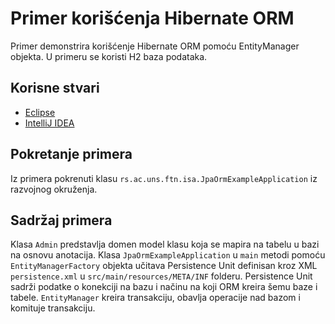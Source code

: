 # Primer korišćenja Hibernate ORM

Primer demonstrira korišćenje Hibernate ORM pomoću EntityManager objekta.
U primeru se koristi H2 baza podataka.

## Korisne stvari

* [Eclipse](https://www.eclipse.org)
* [IntelliJ IDEA](https://www.jetbrains.com/idea/)

## Pokretanje primera

Iz primera pokrenuti klasu `rs.ac.uns.ftn.isa.JpaOrmExampleApplication` iz razvojnog okruženja.

## Sadržaj primera

Klasa `Admin` predstavlja domen model klasu koja se mapira na tabelu u bazi na osnovu anotacija.
Klasa `JpaOrmExampleApplication` u `main` metodi pomoću `EntityManagerFactory` objekta učitava Persistence Unit definisan kroz XML `persistence.xml` u `src/main/resources/META/INF` folderu.
Persistence Unit sadrži podatke o konekciji na bazu i načinu na koji ORM kreira šemu baze i tabele.
`EntityManager` kreira transakciju, obavlja operacije nad bazom i komituje transakciju.
